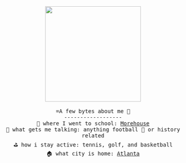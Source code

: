 
<!---
mattlovestech/mattlovestech is a ✨ special ✨ repository because its `README.md` (this file) appears on your GitHub profile.
You can click the Preview link to take a look at your changes.
--->
<!---
  <img src="https://pbs.twimg.com/profile_images/1273675768388882432/cNaFCbrS_400x400.jpg" width="250px">  

--->


<p align="center">
  <br><br>
  <img src="https://media3.giphy.com/media/7zJgqvSbjBH2M/giphy.gif" width="250px" align="center"> <br/><br/>
  <samp>
=A few bytes about me  👾 <br/>
------------------ <br/>
🏫  where I went to school: <a href="http//morehouse.edu"> Morehouse </a> <br/> 
🥰  what gets me talking: anything football 🏈 or history related <br/>
⛳️  how i stay active: tennis, golf, and basketball <br/>
🏠  what city is home: <a href="https://discoveratlanta.com/"> Atlanta </a> <br/>
<br/>



  
  </samp>
  
</p>

